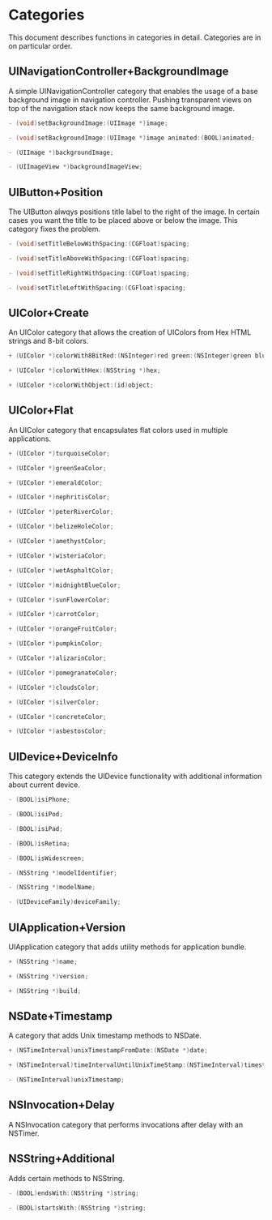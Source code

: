 Categories
=======

This document describes functions in categories in detail. Categories are in on particular order.

UINavigationController+BackgroundImage
--------
A simple UINavigationController category that enables the usage of a base background image in navigation controller. Pushing transparent views on top of the navigation stack now keeps the same background image.

```objective-c
- (void)setBackgroundImage:(UIImage *)image;

- (void)setBackgroundImage:(UIImage *)image animated:(BOOL)animated;

- (UIImage *)backgroundImage;

- (UIImageView *)backgroundImageView;
```

UIButton+Position
--------
The UIButton alwqys positions title label to the right of the image. In certain cases you want the title to be placed above or below the image. This category fixes the problem.

```objective-c
- (void)setTitleBelowWithSpacing:(CGFloat)spacing;

- (void)setTitleAboveWithSpacing:(CGFloat)spacing;

- (void)setTitleRightWithSpacing:(CGFloat)spacing;

- (void)setTitleLeftWithSpacing:(CGFloat)spacing;
```

UIColor+Create
--------
An UIColor category that allows the creation of UIColors from Hex HTML strings and 8-bit colors.

```objective-c
+ (UIColor *)colorWith8BitRed:(NSInteger)red green:(NSInteger)green blue:(NSInteger)blue alpha:(CGFloat)alpha;

+ (UIColor *)colorWithHex:(NSString *)hex;

+ (UIColor *)colorWithObject:(id)object;
```

UIColor+Flat
--------
An UIColor category that encapsulates flat colors used in multiple applications.

```objective-c
+ (UIColor *)turquoiseColor;

+ (UIColor *)greenSeaColor;

+ (UIColor *)emeraldColor;

+ (UIColor *)nephritisColor;

+ (UIColor *)peterRiverColor;

+ (UIColor *)belizeHoleColor;

+ (UIColor *)amethystColor;

+ (UIColor *)wisteriaColor;

+ (UIColor *)wetAsphaltColor;

+ (UIColor *)midnightBlueColor;

+ (UIColor *)sunFlowerColor;

+ (UIColor *)carrotColor;

+ (UIColor *)orangeFruitColor;

+ (UIColor *)pumpkinColor;

+ (UIColor *)alizarinColor;

+ (UIColor *)pomegranateColor;

+ (UIColor *)cloudsColor;

+ (UIColor *)silverColor;

+ (UIColor *)concreteColor;

+ (UIColor *)asbestosColor;
```

UIDevice+DeviceInfo
--------
This category extends the UIDevice functionality with additional information about current device.

```objective-c
- (BOOL)isiPhone;

- (BOOL)isiPod;

- (BOOL)isiPad;

- (BOOL)isRetina;

- (BOOL)isWidescreen;

- (NSString *)modelIdentifier;

- (NSString *)modelName;

- (UIDeviceFamily)deviceFamily;
```

UIApplication+Version
--------
UIApplication category that adds utility methods for application bundle.

```objective-c
+ (NSString *)name;

+ (NSString *)version;

+ (NSString *)build;
```

NSDate+Timestamp
--------
A category that adds Unix timestamp methods to NSDate.

```objective-c
+ (NSTimeInterval)unixTimestampFromDate:(NSDate *)date;

+ (NSTimeInterval)timeIntervalUntilUnixTimeStamp:(NSTimeInterval)timestamp;

- (NSTimeInterval)unixTimestamp;
```

NSInvocation+Delay
--------
A NSInvocation category that performs invocations after delay with an NSTimer.

NSString+Additional
--------
Adds certain methods to NSString.

```objective-c
- (BOOL)endsWith:(NSString *)string;

- (BOOL)startsWith:(NSString *)string;
```
